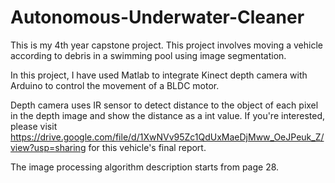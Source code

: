 # Autonomous-Underwater-Cleaner

This is my 4th year capstone project. This project involves moving a vehicle according to debris in a swimming pool using image segmentation.

In this project, I have used Matlab to integrate Kinect depth camera with Arduino to control the movement of a BLDC motor.

Depth camera uses IR sensor to detect distance to the object of each pixel in the depth image and show the distance as a int value. If you're interested, please visit https://drive.google.com/file/d/1XwNVv95Zc1QdUxMaeDjMww_OeJPeuk_Z/view?usp=sharing for this vehicle's final report.

The image processing algorithm description starts from page 28.

